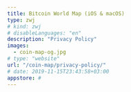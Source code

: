 ```yaml
---
title: Bitcoin World Map (iOS & macOS)
type: zwj
# kind: zwj
# disableLanguages: "en"
description: "Privacy Policy"
images:
  - coin-map-og.jpg
# type: "website"
url: "/coin-map/privacy-policy/"
# date: 2019-11-15T23:43:58+03:00
appstore: #
---
```

